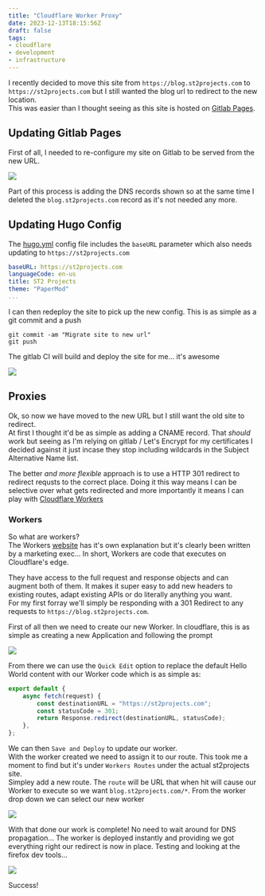 ```yaml
---
title: "Cloudflare Worker Proxy"
date: 2023-12-13T18:15:56Z
draft: false
tags:
- cloudflare
- development
- infrastructure
---
```


I recently decided to move this site from `https://blog.st2projects.com` to `https://st2projects.com` but I still wanted the blog url to redirect to the new location.
<br/>
This was easier than I thought seeing as this site is hosted on [Gitlab Pages](https://docs.gitlab.com/ee/user/project/pages/).

## Updating Gitlab Pages

First of all, I needed to re-configure my site on Gitlab to be served from the new URL.

![](/gitlab-pages.png)

Part of this process is adding the DNS records shown so at the same time I deleted the `blog.st2projects.com` record as it's not needed any more.

## Updating Hugo Config

The [hugo.yml](https://gitlab.com/st2projects/pages/-/blob/main/hugo.yml) config file includes the `baseURL` parameter which also needs updating to `https://st2projects.com`

```yaml
baseURL: https://st2projects.com
languageCode: en-us
title: ST2 Projects
theme: "PaperMod"
...
```

I can then redeploy the site to pick up the new config. This is as simple as a git commit and a push

```shell
git commit -am "Migrate site to new url"
git push
```

The gitlab CI will build and deploy the site for me... it's awesome

![](/gitlab-pages-pipeline.png)

## Proxies

Ok, so now we have moved to the new URL but I still want the old site to redirect.
<br/>
At first I thought it'd be as simple as adding a CNAME record. That _should_ work but seeing as I'm relying on gitlab / Let's Encrypt for my certificates I decided against it just incase they stop including wildcards in the Subject Alternative Name list.

The better _and more flexible_ approach is to use a HTTP 301 redirect to redirect requsts to the correct place. Doing it this way means I can be selective over what gets redirected and more importantly it means I can play with [Cloudflare Workers](https://workers.cloudflare.com/)

### Workers

So what are workers?
<br/>
The Workers [website](https://workers.cloudflare.com/) has it's own explanation but it's clearly been written by a marketing exec... In short, Workers are code that executes on Cloudflare's edge.

They have access to the full request and response objects and can augment both of them. It makes it super easy to add new headers to existing routes, adapt existing APIs or do literally anything you want.
<br/>
For my first forray we'll simply be responding with a 301 Redirect to any requests to `https://blog.st2projects.com`.

First of all then we need to create our new Worker. In cloudflare, this is as simple as creating a new Application and following the prompt

![](/cf-workers-setup.png)

From there we can use the `Quick Edit` option to replace the default Hello World content with our Worker code which is as simple as:

```js
export default {
    async fetch(request) {
        const destinationURL = "https://st2projects.com";
        const statusCode = 301;
        return Response.redirect(destinationURL, statusCode);
    },
};
```

We can then `Save and Deploy` to update our worker.
<br/>
With the worker created we need to assign it to our route. This took me a moment to find but it's under `Workers Routes` under the actual st2projects site.
<br/>
Simpley add a new route. The `route` will be URL that when hit will cause our Worker to execute so we want `blog.st2projects.com/*`. From the worker drop down we can select our new worker

![](/cf-worker-routes.png)

With that done our work is complete! No need to wait around for DNS propagation... The worker is deployed instantly and providing we got everything right our redirect is now in place. Testing and looking at the firefox dev tools...

![](/cf-worker-test.png)

Success!